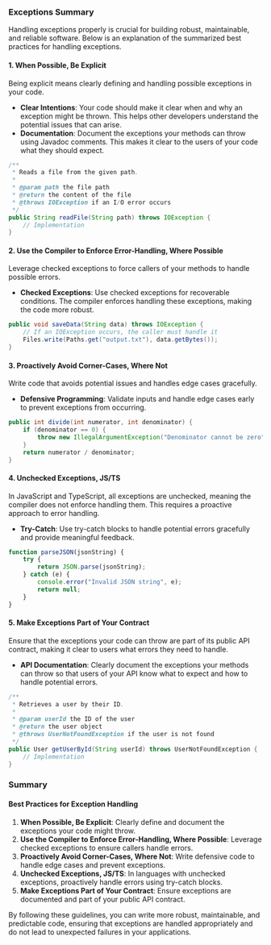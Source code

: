 ### Exceptions Summary

Handling exceptions properly is crucial for building robust, maintainable, and reliable software. Below is an explanation of the summarized best practices for handling exceptions.

#### 1. When Possible, Be Explicit
Being explicit means clearly defining and handling possible exceptions in your code.

- **Clear Intentions**: Your code should make it clear when and why an exception might be thrown. This helps other developers understand the potential issues that can arise.
- **Documentation**: Document the exceptions your methods can throw using Javadoc comments. This makes it clear to the users of your code what they should expect.

```java
/**
 * Reads a file from the given path.
 *
 * @param path the file path
 * @return the content of the file
 * @throws IOException if an I/O error occurs
 */
public String readFile(String path) throws IOException {
    // Implementation
}
```

#### 2. Use the Compiler to Enforce Error-Handling, Where Possible
Leverage checked exceptions to force callers of your methods to handle possible errors.

- **Checked Exceptions**: Use checked exceptions for recoverable conditions. The compiler enforces handling these exceptions, making the code more robust.

```java
public void saveData(String data) throws IOException {
    // If an IOException occurs, the caller must handle it
    Files.write(Paths.get("output.txt"), data.getBytes());
}
```

#### 3. Proactively Avoid Corner-Cases, Where Not
Write code that avoids potential issues and handles edge cases gracefully.

- **Defensive Programming**: Validate inputs and handle edge cases early to prevent exceptions from occurring.

```java
public int divide(int numerator, int denominator) {
    if (denominator == 0) {
        throw new IllegalArgumentException("Denominator cannot be zero");
    }
    return numerator / denominator;
}
```

#### 4. Unchecked Exceptions, JS/TS
In JavaScript and TypeScript, all exceptions are unchecked, meaning the compiler does not enforce handling them. This requires a proactive approach to error handling.

- **Try-Catch**: Use try-catch blocks to handle potential errors gracefully and provide meaningful feedback.

```javascript
function parseJSON(jsonString) {
    try {
        return JSON.parse(jsonString);
    } catch (e) {
        console.error("Invalid JSON string", e);
        return null;
    }
}
```

#### 5. Make Exceptions Part of Your Contract
Ensure that the exceptions your code can throw are part of its public API contract, making it clear to users what errors they need to handle.

- **API Documentation**: Clearly document the exceptions your methods can throw so that users of your API know what to expect and how to handle potential errors.

```java
/**
 * Retrieves a user by their ID.
 *
 * @param userId the ID of the user
 * @return the user object
 * @throws UserNotFoundException if the user is not found
 */
public User getUserById(String userId) throws UserNotFoundException {
    // Implementation
}
```

### Summary

#### Best Practices for Exception Handling
1. **When Possible, Be Explicit**: Clearly define and document the exceptions your code might throw.
2. **Use the Compiler to Enforce Error-Handling, Where Possible**: Leverage checked exceptions to ensure callers handle errors.
3. **Proactively Avoid Corner-Cases, Where Not**: Write defensive code to handle edge cases and prevent exceptions.
4. **Unchecked Exceptions, JS/TS**: In languages with unchecked exceptions, proactively handle errors using try-catch blocks.
5. **Make Exceptions Part of Your Contract**: Ensure exceptions are documented and part of your public API contract.

By following these guidelines, you can write more robust, maintainable, and predictable code, ensuring that exceptions are handled appropriately and do not lead to unexpected failures in your applications.
